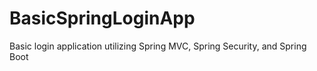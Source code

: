# BasicSpringLoginApp
Basic login application utilizing Spring MVC, Spring Security, and Spring Boot
